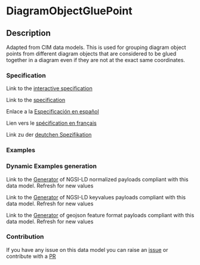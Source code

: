 # DiagramObjectGluePoint

## Description 

Adapted from CIM data models. This is used for grouping diagram object points from different diagram objects that are considered to be glued together in a diagram even if they are not at the exact same coordinates.
### Specification

Link to the [interactive specification](https://swagger.lab.fiware.org/?url=https://smart-data-models.github.io/dataModel.EnergyCIM/DiagramObjectGluePoint/swagger.yaml)

Link to the [specification](https://smart-data-models.github.io/dataModel.EnergyCIM/DiagramObjectGluePoint/doc/spec.md)

Enlace a la [Especificación en español](https://smart-data-models.github.io/dataModel.EnergyCIM/DiagramObjectGluePoint/doc/spec_ES.md)

Lien vers le [spécification en français](https://smart-data-models.github.io/dataModel.EnergyCIM/DiagramObjectGluePoint/doc/spec_FR.md)

Link zu der [deutchen Spezifikation](https://smart-data-models.github.io/dataModel.EnergyCIM/DiagramObjectGluePoint/doc/spec_DE.md)
### Examples
### Dynamic Examples generation

Link to the [Generator](https://smartdatamodels.org/extra/ngsi-ld_generator_v0.92.php?schemaUrl=https://raw.githubusercontent.com/smart-data-models/dataModel.EnergyCIM/master/DiagramObjectGluePoint/schema.json&email=info@smartdatamodels.org) of NGSI-LD normalized payloads compliant with this data model. Refresh for new values

Link to the [Generator](https://smartdatamodels.org/extra/ngsi-ld_generator_keyvalues_v0.92.php?schemaUrl=https://raw.githubusercontent.com/smart-data-models/dataModel.EnergyCIM/master/DiagramObjectGluePoint/schema.json&email=info@smartdatamodels.org) of NGSI-LD keyvalues payloads compliant with this data model. Refresh for new values

Link to the [Generator](https://smartdatamodels.org/extra/geojson_features_generator_v1.0.php?schemaUrl=https://raw.githubusercontent.com/smart-data-models/dataModel.EnergyCIM/master/DiagramObjectGluePoint/schema.json&email=info@smartdatamodels.org) of geojson feature format payloads compliant with this data model. Refresh for new values
### Contribution

 If you have any issue on this data model you can raise an [issue](https://github.com/smart-data-models/dataModel.EnergyCIM/issues)  or contribute with a [PR](https://github.com/smart-data-models/dataModel.EnergyCIM/pulls)